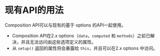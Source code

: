 # 现有API的用法

Composition API可以与现有的基于 options 的API一起使用。

* Composition API在2.x options（```data```，```computed``` 和 ```methods```）之前已解决，并且无法访问由这些选项定义的属性。
* 从 ```setup()``` 返回的属性将会暴露给 ```this```，并且可以在2.x options 中访问。


